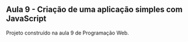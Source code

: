 ## Aula 9 - Criação de uma aplicação simples com JavaScript

Projeto construído na aula 9 de Programação Web.
